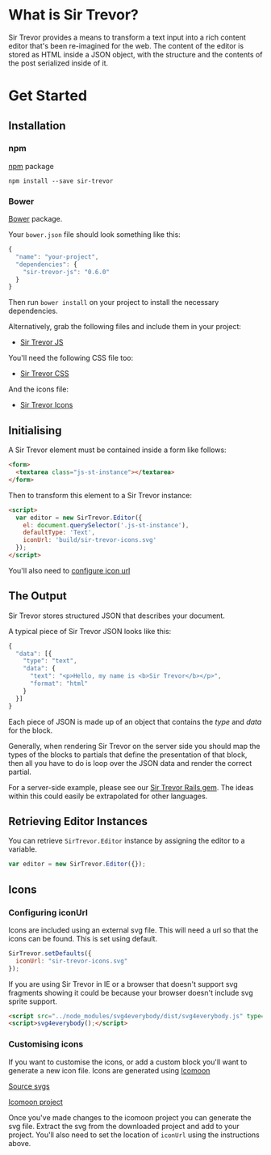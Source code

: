 # What is Sir Trevor?

Sir Trevor provides a means to transform a text input into a rich content editor that's been re-imagined for the web. The content of the editor is stored as HTML inside a JSON object, with the structure and the contents of the post serialized inside of it.

<a name="1"></a>
# Get Started

<a name="1-1"></a>
## Installation

### npm

[npm](https://github.com/npm/npm) package

```
npm install --save sir-trevor
```

### Bower

[Bower](https://github.com/bower/bower) package.

Your `bower.json` file should look something like this:

```js
{
  "name": "your-project",
  "dependencies": {
    "sir-trevor-js": "0.6.0"
  }
}
```

Then run `bower install` on your project to install the necessary dependencies.

Alternatively, grab the following files and include them in your project:

  * [Sir Trevor JS](https://github.com/madebymany/sir-trevor-js/blob/dist/build/sir-trevor.js)

You'll need the following CSS file too:

  * [Sir Trevor CSS](https://github.com/madebymany/sir-trevor-js/blob/dist/build/sir-trevor.css)

And the icons file:

  * [Sir Trevor Icons](https://github.com/madebymany/sir-trevor-js/blob/dist/build/sir-trevor-icons.svg)

<a name="1-2"></a>
## Initialising

A Sir Trevor element must be contained inside a form like follows:

```html
<form>
  <textarea class="js-st-instance"></textarea>
</form>
```

Then to transform this element to a Sir Trevor instance:

```html
<script>
  var editor = new SirTrevor.Editor({
    el: document.querySelector('.js-st-instance'),
    defaultType: 'Text',
    iconUrl: 'build/sir-trevor-icons.svg'
  });
</script>
```

You'll also need to [configure icon url](#1-5)

<a name="1-3"></a>
## The Output

Sir Trevor stores structured JSON that describes your document.

A typical piece of Sir Trevor JSON looks like this:

```js
{
  "data": [{
    "type": "text",
    "data": {
      "text": "<p>Hello, my name is <b>Sir Trevor</b></p>",
      "format": "html"
    }
  }]
}
```

Each piece of JSON is made up of an object that contains the *type* and *data* for the block.

Generally, when rendering Sir Trevor on the server side you should map the types of the blocks to partials that define the presentation of that block, then all you have to do is loop over the JSON data and render the correct partial.

For a server-side example, please see our [Sir Trevor Rails gem](http://github.com/madebymany/sir-trevor-rails). The ideas within this could easily be extrapolated for other languages.

<a name="1-4"></a>
## Retrieving Editor Instances

You can retrieve `SirTrevor.Editor` instance by assigning the editor to a variable.

```js
var editor = new SirTrevor.Editor({});
```

<a name="1-5"></a>
## Icons

### Configuring iconUrl

Icons are included using an external svg file. This will need a url so that the icons can be found. This is set using default.
  
```js
SirTrevor.setDefaults({
  iconUrl: "sir-trevor-icons.svg"
});
```

If you are using Sir Trevor in IE or a browser that doesn't support svg fragments showing it could be because your browser doesn't include svg sprite support.

```html
<script src="../node_modules/svg4everybody/dist/svg4everybody.js" type="text/javascript" charset="utf-8"></script>
<script>svg4everybody();</script>
```

### Customising icons

If you want to customise the icons, or add a custom block you'll want to generate a new icon file. Icons are generated using [Icomoon](https://icomoon.io)

[Source svgs](https://github.com/madebymany/sir-trevor-js/tree/master/public/images/icons/src)

[Icomoon project](https://github.com/madebymany/sir-trevor-js/blob/master/public/images/icons/src/icomoon.json)

Once you've made changes to the icomoon project you can generate the svg file. Extract the svg from the downloaded project and add to your project. You'll also need to set the location of `iconUrl` using the instructions above.
